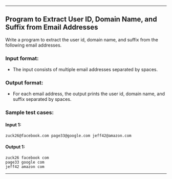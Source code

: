 
---

## Program to Extract User ID, Domain Name, and Suffix from Email Addresses

Write a program to extract the user id, domain name, and suffix from the following email addresses.

### Input format:
- The input consists of multiple email addresses separated by spaces.

### Output format:
- For each email address, the output prints the user id, domain name, and suffix separated by spaces.

### Sample test cases:
#### Input 1:
```
zuck26@facebook.com page33@google.com jeff42@amazon.com
```

#### Output 1:
```
zuck26 facebook com
page33 google com
jeff42 amazon com
```

---